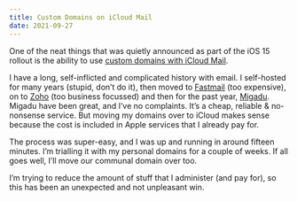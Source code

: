 ```yaml
---
title: Custom Domains on iCloud Mail
date: 2021-09-27
---
```

One of the neat things that was quietly announced as part of the iOS 15 rollout is the ability to use [custom domains with iCloud Mail](https://support.apple.com/en-gb/HT212514).

I have a long, self-inflicted and complicated history with email. I self-hosted for many years (stupid, don’t do it), then moved to [Fastmail](https://www.fastmail.com "Fastmail") (too expensive), on to [Zoho](https://zoho.eu "Zoho") (too business focussed) and then for the past year, [Migadu](https://migadu.com). Migadu have been great, and I’ve no complaints. It’s a cheap, reliable & no-nonsense service. But moving my domains over to iCloud makes sense because the cost is included in Apple services that I already pay for.

The process was super-easy, and I was up and running in around fifteen minutes. I’m trialling it with my personal domains for a couple of weeks. If all goes well, I’ll move our communal domain over too.

I’m trying to reduce the amount of stuff that I administer (and pay for), so this has been an unexpected and not unpleasant win.